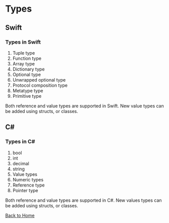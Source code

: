 # Types
## Swift

### Types in Swift
1. Tuple type
2. Function type
3. Array type
4. Dictionary type
5. Optional type
6. Unwrapped optional type
7. Protocol composition type
8. Metatype type
9. Primitive type

Both reference and value types are supported in Swift. New value types can be added using structs, or classes.

## C#

### Types in C#
1. bool
2. int
3. decimal
4. string
5. Value types
6. Numeric types
7. Reference type
8. Pointer type

Both reference and value types are supported in C#. New values types can be added using structs, or classes.

[Back to Home](https://github.com/tljwvf/OOLanguageComparison/blob/master/README.md)
